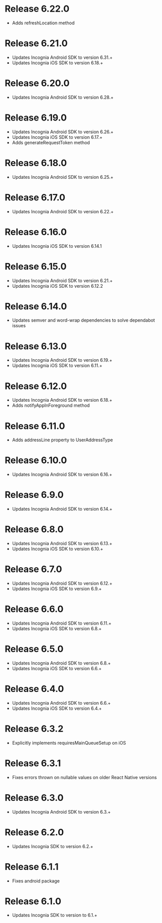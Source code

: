 Release 6.22.0
===
- Adds refreshLocation method

Release 6.21.0
===
- Updates Incognia Android SDK to version 6.31.+
- Updates Incognia iOS SDK to version 6.18.+

Release 6.20.0
===
- Updates Incognia Android SDK to version 6.28.+

Release 6.19.0
===
- Updates Incognia Android SDK to version 6.26.+
- Updates Incognia iOS SDK to version 6.17.+
- Adds generateRequestToken method

Release 6.18.0
===
- Updates Incognia Android SDK to version 6.25.+

Release 6.17.0
===
- Updates Incognia Android SDK to version 6.22.+

Release 6.16.0
===
- Updates Incognia iOS SDK to version 6.14.1

Release 6.15.0
===
- Updates Incognia Android SDK to version 6.21.+
- Updates Incognia iOS SDK to version 6.12.2

Release 6.14.0
===
- Updates semver and word-wrap dependencies to solve dependabot issues

Release 6.13.0
===
- Updates Incognia Android SDK to version 6.19.+
- Updates Incognia iOS SDK to version 6.11.+

Release 6.12.0
===
- Updates Incognia Android SDK to version 6.18.+
- Adds notifyAppInForeground method

Release 6.11.0
===
- Adds addressLine property to UserAddressType

Release 6.10.0
===
- Updates Incognia Android SDK to version 6.16.+

Release 6.9.0
===
- Updates Incognia Android SDK to version 6.14.+

Release 6.8.0
===
- Updates Incognia Android SDK to version 6.13.+
- Updates Incognia iOS SDK to version 6.10.+

Release 6.7.0
===
- Updates Incognia Android SDK to version 6.12.+
- Updates Incognia iOS SDK to version 6.9.+

Release 6.6.0
===
- Updates Incognia Android SDK to version 6.11.+
- Updates Incognia iOS SDK to version 6.8.+

Release 6.5.0
===
- Updates Incognia Android SDK to version 6.8.+
- Updates Incognia iOS SDK to version 6.6.+

Release 6.4.0
===
- Updates Incognia Android SDK to version 6.6.+
- Updates Incognia iOS SDK to version 6.4.+

Release 6.3.2
===
- Explicitly implements requiresMainQueueSetup on iOS

Release 6.3.1
===
- Fixes errors thrown on nullable values on older React Native versions

Release 6.3.0
===
- Updates Incognia Android SDK to version 6.3.+

Release 6.2.0
===
- Updates Incognia SDK to version 6.2.+

Release 6.1.1
===
- Fixes android package

Release 6.1.0
===
- Updates Incognia SDK to version to 6.1.+